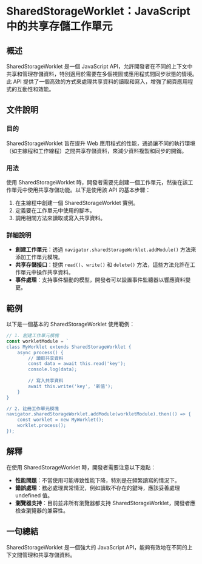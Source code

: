 <!--
Meta Description: # SharedStorageWorklet：JavaScript 中的共享存儲工作單元 ## 概述 SharedStorageWorklet 是一個 JavaScript API，允許開發者在不同的上下文中共享和管理存儲資料，特別適用於需要在多個視圖或應用程式間同步狀態的情境。此 API 提供了一...
Meta Keywords: sharedstorageworklet, javascript, api, const, navigator
-->

# SharedStorageWorklet：JavaScript 中的共享存儲工作單元

## 概述
SharedStorageWorklet 是一個 JavaScript API，允許開發者在不同的上下文中共享和管理存儲資料，特別適用於需要在多個視圖或應用程式間同步狀態的情境。此 API 提供了一個高效的方式來處理共享資料的讀取和寫入，增強了網頁應用程式的互動性和效能。

## 文件說明
### 目的
SharedStorageWorklet 旨在提升 Web 應用程式的性能，通過讓不同的執行環境（如主線程和工作線程）之間共享存儲資料，來減少資料複製和同步的開銷。

### 用法
使用 SharedStorageWorklet 時，開發者需要先創建一個工作單元，然後在該工作單元中使用共享存儲功能。以下是使用該 API 的基本步驟：

1. 在主線程中創建一個 SharedStorageWorklet 實例。
2. 定義要在工作單元中使用的腳本。
3. 調用相關方法來讀取或寫入共享資料。

### 詳細說明
- **創建工作單元**：透過 `navigator.sharedStorageWorklet.addModule()` 方法來添加工作單元模塊。
- **共享存儲接口**：提供 `read()`、`write()` 和 `delete()` 方法，這些方法允許在工作單元中操作共享資料。
- **事件處理**：支持事件驅動的模型，開發者可以設置事件監聽器以響應資料變更。

## 範例
以下是一個基本的 SharedStorageWorklet 使用範例：

```javascript
// 1. 創建工作單元模塊
const workletModule = `
class MyWorklet extends SharedStorageWorklet {
    async process() {
        // 讀取共享資料
        const data = await this.read('key');
        console.log(data);
        
        // 寫入共享資料
        await this.write('key', '新值');
    }
}

// 2. 註冊工作單元模塊
navigator.sharedStorageWorklet.addModule(workletModule).then(() => {
    const worklet = new MyWorklet();
    worklet.process();
});
```

## 解釋
在使用 SharedStorageWorklet 時，開發者需要注意以下幾點：

- **性能問題**：不當使用可能導致性能下降，特別是在頻繁讀寫的情況下。
- **錯誤處理**：務必處理異常情況，例如讀取不存在的鍵時，應該妥善處理 undefined 值。
- **瀏覽器支持**：目前並非所有瀏覽器都支持 SharedStorageWorklet，開發者應檢查瀏覽器的兼容性。

## 一句總結
SharedStorageWorklet 是一個強大的 JavaScript API，能夠有效地在不同的上下文間管理和共享存儲資料。